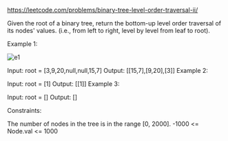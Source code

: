 https://leetcode.com/problems/binary-tree-level-order-traversal-ii/


Given the root of a binary tree, return the bottom-up level order traversal of its nodes' values. (i.e., from left to right, level by level from leaf to root).

 

Example 1:


![e1](https://assets.leetcode.com/uploads/2021/02/19/tree1.jpg)

Input: root = [3,9,20,null,null,15,7]
Output: [[15,7],[9,20],[3]]
Example 2:

Input: root = [1]
Output: [[1]]
Example 3:

Input: root = []
Output: []
 

Constraints:

The number of nodes in the tree is in the range [0, 2000].
-1000 <= Node.val <= 1000